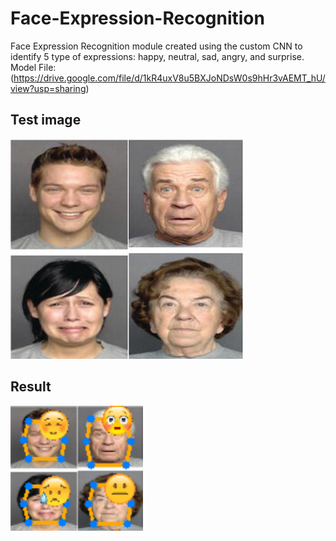 # Face-Expression-Recognition
Face Expression Recognition module created using the custom CNN to identify 5 type of expressions: happy, neutral, sad, angry, and surprise.
Model File: (https://drive.google.com/file/d/1kR4uxV8u5BXJoNDsW0s9hHr3vAEMT_hU/view?usp=sharing)
## Test image
![Test image](https://github.com/ojas-wani/Face-Expression-Recognition/blob/main/exp.jpg)
## Result
![Result image](https://github.com/ojas-wani/Face-Expression-Recognition/blob/main/Result.png)
